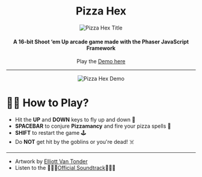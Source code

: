 <div align="center">

# Pizza Hex

![Pizza Hex Title](assets/title.png)

#### A 16-bit Shoot ‘em Up arcade game made with the Phaser JavaScript Framework

Play the [Demo here](https://puybr.github.io/pizza-hex/)

***


![Pizza Hex Demo](pizza-hex.gif)

</div>

# 🧙‍♀️ How to Play?

+ Hit the **UP** and **DOWN** keys to fly up and down 🧹
+ **SPACEBAR** to conjure **Pizzamancy** and fire your pizza spells 🍕
+ **SHIFT** to restart the game 🕹️
+ Do **NOT** get hit by the goblins or you're dead! ☠️

***

- Artwork by [Elliott Van Tonder](https://www.behance.net/elliebeans6c58)
- Listen to the 🎵🎵🎵[Official Soundtrack](https://soundcloud.com/djspoook/pizza-hex)🎵🎵🎵
